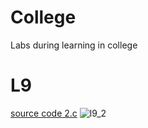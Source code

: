 # College

Labs during learning in college

# L9 #
[source code 2.c](https://github.com/katohawkei/College/blob/master/src/term2/l9/2.c)
![l9_2](docs/img/l9_2.gif)
